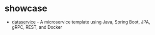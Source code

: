# showcase

- [dataservice](java/dataservice)  - A microservice template using Java, Spring Boot, JPA, gRPC, REST, and Docker

